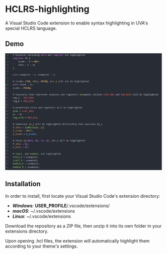 # HCLRS-highlighting
A Visual Studio Code extension to enable syntax highlighting in UVA's special HCLRS language.

## Demo

<img src="/example.png" alt="a demo image">

## Installation

In order to install, first locate your Visual Studio Code's extension directory:
- ***Windows***: **USER_PROFILE**/.vscode/extensions/
- ***macOS***: ~/.vscode/extensions
- ***Linux***: ~/.vscode/extensions

Download the repository as a ZIP file, then unzip it into its own folder in your extensions directory.

Upon opening .hcl files, the extension will automatically highlight them according to your theme's settings.
